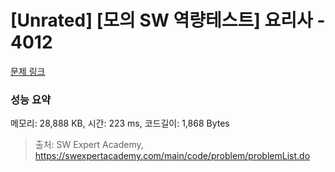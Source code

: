# [Unrated] [모의 SW 역량테스트] 요리사 - 4012 

[문제 링크](https://swexpertacademy.com/main/code/problem/problemDetail.do?contestProbId=AWIeUtVakTMDFAVH) 

### 성능 요약

메모리: 28,888 KB, 시간: 223 ms, 코드길이: 1,868 Bytes



> 출처: SW Expert Academy, https://swexpertacademy.com/main/code/problem/problemList.do
